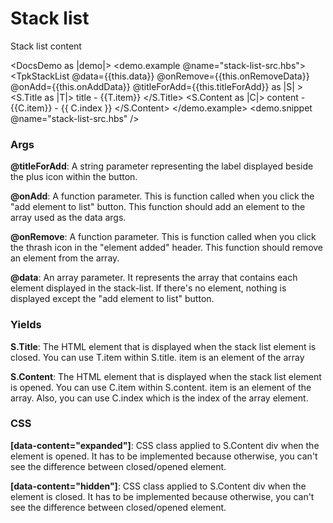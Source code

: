 # Stack list

Stack list content

<DocsDemo as |demo|>
    <demo.example @name="stack-list-src.hbs">
        <TpkStackList
        @data={{this.data}}
        @onRemove={{this.onRemoveData}}
        @onAdd={{this.onAddData}}
        @titleForAdd={{this.titleForAdd}}
        as |S|
      >
        <S.Title as |T|>
          title - {{T.item}}
        </S.Title>
        <S.Content as |C|>
          content - {{C.item}} - {{ C.index }}
        </S.Content>
      </TpkStackList>
    </demo.example>
    <demo.snippet @name="stack-list-src.hbs" />
</DocsDemo>

### Args

**@titleForAdd**: A string parameter representing the label displayed beside the plus icon within the button.

**@onAdd**: A function parameter. This is function called when you click the 
"add element to list" button. This function should add an element to the array
used as the data args.

**@onRemove**: A function parameter. This is function called when you click the 
thrash icon in the "element added" header. This function should remove an element from the array.

**@data**: An array parameter. It represents the array that contains each element displayed in the stack-list. If there's no element, nothing is displayed except the "add element to list" button.


### Yields

**S.Title**: The HTML element that is displayed when the stack list element is closed. You can use T.item within S.title. item is an element of the array

**S.Content**: The HTML element that is displayed when the stack list element is opened. You can use C.item within S.content. item is an element of the array. Also, you can use C.index which is the index of the array element.

### CSS

**[data-content="expanded"]**: CSS class applied to S.Content div when the element is opened. It has to be implemented because otherwise, you can't see the difference between closed/opened element.

**[data-content="hidden"]**: CSS class applied to S.Content div when the element is closed. It has to be implemented because otherwise, you can't see the difference between closed/opened element.
